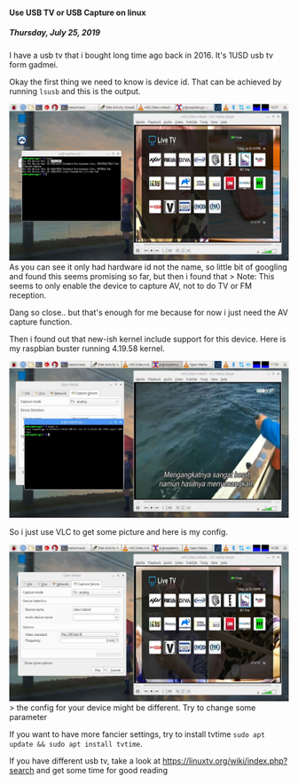 #### Use USB TV or USB Capture on linux
##### *Thursday, July 25, 2019*
I have a usb tv that i bought long time ago back in 2016. It's 1USD usb tv form gadmei.

Okay the first thing we need to know is device id. That can be achieved by running `lsusb` 
and this is the output.
<div class="row">
    <div class="col-sm-3"></div>
    <div class="col-sm-6">
        <div class="img-thumbnail">
            <img class="img-fluid" src="./posts/2019-07-25-use-usb-tv-or-usb-capture-on-linux/1.jpg" alt="img">
        </div>
    </div>
    <div class="col-sm-3"></div>
</div>
As you can see it only had hardware id not the name, so little bit of googling and found this 
<https://www.linuxtv.org/wiki/index.php/Gadmei_USB_TVBox_UTV382_(id_0x1f71:0x3301)> 
seems promising so far, but then i found that 
> Note: This seems to only enable the device to capture AV, not to do TV or FM reception.

Dang so close.. but that's enough for me because for now i just need the AV capture function. 

Then i found out that new-ish kernel include support for this device. Here is my raspbian 
buster running 4.19.58 kernel.
<div class="row">
    <div class="col-sm-3"></div>
    <div class="col-sm-6">
        <div class="img-thumbnail">
            <img class="img-fluid" src="./posts/2019-07-25-use-usb-tv-or-usb-capture-on-linux/2.jpg" alt="img">
        </div>
    </div>
    <div class="col-sm-3"></div>
</div>

So i just use VLC to get some picture and here is my config.
<div class="row">
    <div class="col-sm-3"></div>
    <div class="col-sm-6">
        <div class="img-thumbnail">
            <img class="img-fluid" src="./posts/2019-07-25-use-usb-tv-or-usb-capture-on-linux/3.jpg" alt="img">
        </div>
    </div>
    <div class="col-sm-3"></div>
</div>
> the config for your device might be different. Try to change some parameter

If you want to have more fancier settings, try to install tvtime `sudo apt update && sudo apt install tvtime`.

If you have different usb tv, take a look at <https://linuxtv.org/wiki/index.php?search> and 
get some time for good reading